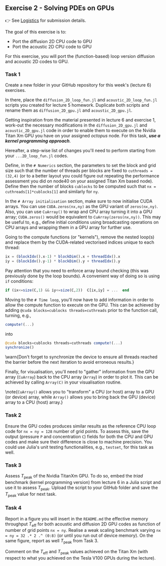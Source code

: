 <!--This file was generated, do not modify it.-->
## Exercise 2 - **Solving PDEs on GPUs**

👉 See [Logistics](/logistics/#submission) for submission details.

The goal of this exercise is to:
- Port the diffusion 2D CPU code to GPU
- Port the acoustic 2D CPU code to GPU

For this exercise, you will port the (function-based) loop version diffusion and acoustic 2D codes to GPU.

### Task 1

Create a new folder in your GitHub repository for this week's (lecture 6) exercises.

In there, place the `diffusion_2D_loop_fun.jl` and `acoustic_2D_loop_fun.jl` scripts you created for lecture 5 homework. Duplicate both scripts and rename them as `diffusion_2D_gpu.jl` and `acoustic_2D_gpu.jl`.

Getting inspiration from the material presented in lecture 6 and exercise 1, work-out the necessary modifications in the `diffusion_2D_gpu.jl` and `acoustic_2D_gpu.jl` code in order to enable them to execute on the Nvidia Titan Xm GPU you have on your assigned *octopus* node. For this task, _**use a kernel programming approach**_.

Hereafter, a step-wise list of changes you'll need to perform starting from your `...2D_loop_fun.jl` codes.

Define, in the `# Numerics` section, the parameters to set the block and grid size such that the number of threads per blocks are fixed to `cuthreads = (32,4)` (or to a better layout you could figure out repeating the performance assessment you did on node40 on your assigned Titan Xm based node). Define then the number of blocks `cublocks` to be computed such that `nx = cuthreads[1]*cublocks[1]` and similarly for `ny`.

In the `# Array initialisation` section, make sure to now initialise CUDA arrays. You can use `CUDA.zeros(nx,ny)` as the GPU variant of `zeros(nx,ny)`. Also, you can use `CuArray()` to wrap and CPU array turning it into a GPU array; `CUDA.zeros()` would be equivalent to `CuArray(zeros(nx,ny))`. This may be useful to, e.g., define initial conditions using broadcasting operations on CPU arrays and wrapping them in a GPU array for further use.

Going to the compute functions (or "kernels"), remove the nested loop(s) and replace them by the CUDA-related vectorised indices unique to each thread:
```julia
ix = (blockIdx().x-1) * blockDim().x + threadIdx().x
iy = (blockIdx().y-1) * blockDim().y + threadIdx().y
```
Pay attention that you need to enforce array bound checking (this was previously done by the loop bounds). A convenient way of doing so is using `if` conditions:
```julia
if (ix<=size(C,1) && iy<=size(C,2))  C[ix,iy] = ...  end
```

Moving to the `# Time loop`, you'll now have to add information in order to allow the compute function to execute on the GPU. This can be achieved by adding `@cuda blocks=cublocks threads=cuthreads` prior to the function call, turning, e.g.,
```julia
compute!(...)
```
into
```julia
@cuda blocks=cublocks threads=cuthreads compute!(...)
synchronize()
```

\warn{Don't forget to synchronize the device to ensure all threads reached the barrier before the next iteration to avoid erroneous results.}

Finally, for visualisation, you'll need to "gather" information from the GPU array (`CuArray`) back to the CPU array (`Array`) in order to plot it. This can be achieved by calling `Array(C)` in your visualisation routine.

\note{`CuArray()` allows you to "transform" a CPU (or host) array to a GPU (or device) array, while `Array()` allows you to bring back the GPU (device) array to a CPU (host) array.}

### Task 2

Ensure the GPU codes produces similar results as the reference CPU loop code for `nx = ny = 128` number of grid points. To assess this, save the output (pressure `P` and concentration `C`) fields for both the CPU and GPU codes and make sure their difference is close to machine precision. You could use Julia's unit testing functionalities, e.g., `testset`, for this task as well.

### Task 3

Assess $T_\mathrm{peak}$ of the Nvidia TitanXm GPU. To do so, embed the *triad* benchmark (kernel programming version) from lecture 6 in a Julia script and use it to assess $T_\mathrm{peak}$. Upload the script to your GitHub folder and save the $T_\mathrm{peak}$ value for next task.

### Task 4

Report in a figure you will insert in the `README.md` the effective memory throughput $T_\mathrm{eff}$ for both acoustic and diffusion 2D GPU codes as function of number of grid points `nx = ny`. Realise a weak scaling benchmark varying `nx = ny = 32 .* 2 .^ (0:8)` (or until you run out of device memory). On the same figure, report as well $T_\mathrm{peak}$ from Task 3.

Comment on the $T_\mathrm{eff}$ and $T_\mathrm{peak}$ values achieved on the Titan Xm (with respect to what you achieved on the Tesla V100 GPUs during the lecture).

